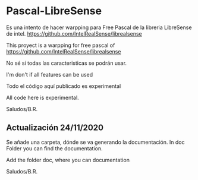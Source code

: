 # Pascal-LibreSense

Es una intento de hacer warpping para Free Pascal de la libreria LibreSense de intel. https://github.com/IntelRealSense/librealsense

This proyect is a warpping  for free pascal of https://github.com/IntelRealSense/librealsense

No sé si todas las caracteristicas se podrán usar.

I'm don't if all features can be used

Todo el código aquí publicado es experimental

All code here is experimental.

Saludos/B.R.

## Actualización 24/11/2020

Se añade una carpeta, dónde se va generando la documentación. 
In doc Folder you can find the documentation.

Add the folder doc, where you can documentation

Saludos/B.R.



